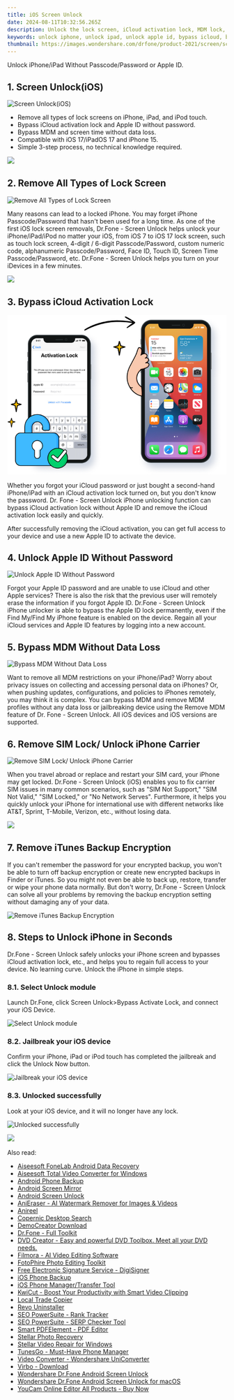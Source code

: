 ```yaml
---
title: iOS Screen Unlock 
date: 2024-08-11T10:32:56.265Z
description: Unlock the lock screen, iCloud activation lock, MDM lock, SIM lock, and Apple ID from your iOS device without a password.
keywords: unlock iphone, unlock ipad, unlock apple id, bypass icloud, bypass apple id, bypass mdm, remove, sim lock, unlock carrier, remove itunes backup encryption, iPhone unlock, iPad unlock, iOS unlock, iPadOS unlock, iOS 17 unlock, iPadOS 17 unlock, iOS 16 unlock, iPadOS 16 unlock, iOS 15 unlock, iPadOS 15 unlock, iOS 14 unlock, iPadOS 14 unlock, iOS 13 unlock, iPadOS 13 unlock, iOS 12 unlock, iPadOS 12 unlock, iOS 11 unlock, iPadOS 11 unlock, iOS 10 unlock, iPadOS 10 unlock, iOS 9 unlock, iPadOS 9 unlock, iOS 8 unlock, iPadOS 8 unlock, iOS 7 unlock, iPadOS 7 unlock
thumbnail: https://images.wondershare.com/drfone/product-2021/screen/screen_hero.png
---
```


Unlock iPhone/iPad Without Passcode/Password or Apple ID.

## 1. Screen Unlock(iOS)

![Screen Unlock(iOS)](/images/apps/wondershare/dr.fone-ios-unlock/pages/screen_hero.avif)

- Remove all types of lock screens on iPhone, iPad, and iPod touch.
- Bypass iCloud activation lock and Apple ID without password.
- Bypass MDM and screen time without data loss.
- Compatible with iOS 17/iPadOS 17 and iPhone 15.
- Simple 3-step process, no technical knowledge required.

<a href="https://secure.2checkout.com/order/cart.php?PRODS=4719741&QTY=1&AFFILIATE=108875"><img src="https://images.wondershare.com/affiliate-image/affiliate_banners_en/EN-Dr.Fone%20300_250.png" border="0"></a>

## 2. Remove All Types of Lock Screen

![Remove All Types of Lock Screen](/images/apps/wondershare/dr.fone-ios-unlock/pages/img_type_3.avif)

Many reasons can lead to a locked iPhone. You may forget iPhone Passcode/Password that hasn't been used for a long time. As one of the first iOS lock screen removals, Dr.Fone - Screen Unlock helps unlock your iPhone/iPad/iPod no matter your iOS, from iOS 7 to iOS 17 lock screen, such as touch lock screen, 4-digit / 6-digit Passcode/Password, custom numeric code, alphanumeric Passcode/Password, Face ID, Touch ID, Screen Time Passcode/Password, etc. Dr.Fone - Screen Unlock helps you turn on your iDevices in a few minutes.

<a href="https://secure.2checkout.com/order/cart.php?PRODS=4719741&QTY=1&AFFILIATE=108875"><img src="https://images.wondershare.com/affiliate-image/affiliate_banners_en/EN-Dr.Fone%20728_90.png" border="0"></a>

## 3. Bypass iCloud Activation Lock

![Bypass iCloud Activation Lock](/images/apps/wondershare/dr.fone-ios-unlock/pages/img_bypass_icloud.png)

 Whether you forgot your iCloud password or just bought a second-hand iPhone/iPad with an iCloud activation lock turned on, but you don't know the password. Dr. Fone - Screen Unlock iPhone unlocking function can bypass iCloud activation lock without Apple ID and remove the iCloud activation lock easily and quickly.

After successfully removing the iCloud activation, you can get full access to your device and use a new Apple ID to activate the device.

## 4. Unlock Apple ID Without Password

![Unlock Apple ID Without Password](/images/apps/wondershare/dr.fone-ios-unlock/pages/img_unlock_apple_id.avif)

Forgot your Apple ID password and are unable to use iCloud and other Apple services? There is also the risk that the previous user will remotely erase the information if you forgot Apple ID. Dr.Fone - Screen Unlock iPhone unlocker is able to bypass the Apple ID lock permanently, even if the Find My/Find My iPhone feature is enabled on the device. Regain all your iCloud services and Apple ID features by logging into a new account.

## 5. Bypass MDM Without Data Loss

![Bypass MDM Without Data Loss](/images/apps/wondershare/dr.fone-ios-unlock/pages/img_remove_mdm.avif)

Want to remove all MDM restrictions on your iPhone/iPad? Worry about privacy issues on collecting and accessing personal data on iPhones? Or, when pushing updates, configurations, and policies to iPhones remotely, you may think it is complex. You can bypass MDM and remove MDM profiles without any data loss or jailbreaking device using the Remove MDM feature of Dr. Fone - Screen Unlock. All iOS devices and iOS versions are supported.

## 6. Remove SIM Lock/ Unlock iPhone Carrier

![Remove SIM Lock/ Unlock iPhone Carrier](/images/apps/wondershare/dr.fone-ios-unlock/pages/sim-lock.avif)

When you travel abroad or replace and restart your SIM card, your iPhone may get locked. Dr.Fone - Screen Unlock (iOS) enables you to fix carrier SIM issues in many common scenarios, such as "SIM Not Support," "SIM Not Valid," "SIM Locked," or "No Network Serves". Furthermore, it helps you quickly unlock your iPhone for international use with different networks like AT&T, Sprint, T-Mobile, Verizon, etc., without losing data.

<a href="https://secure.2checkout.com/order/cart.php?PRODS=4719741&QTY=1&AFFILIATE=108875"><img src="https://images.wondershare.com/affiliate-image/affiliate_activity/iPhone%20SIM%20Unlock%20-%20600x448.png" border="0"></a>

## 7. Remove iTunes Backup Encryption

If you can't remember the password for your encrypted backup, you won't be able to turn off backup encryption or create new encrypted backups in Finder or iTunes. So you might not even be able to back up, restore, transfer or wipe your phone data normally. But don't worry, Dr.Fone - Screen Unlock can solve all your problems by removing the backup encryption setting without damaging any of your data.

![Remove iTunes Backup Encryption](/images/apps/wondershare/dr.fone-ios-unlock/pages/backup.avif)

## 8. Steps to Unlock iPhone in Seconds

Dr.Fone - Screen Unlock safely unlocks your iPhone screen and bypasses iCloud activation lock, etc., and helps you to regain full access to your device.
No learning curve. Unlock the iPhone in simple steps.

### 8.1. Select Unlock module

Launch Dr.Fone, click Screen Unlock>Bypass Activate Lock, and connect your iOS Device.

![Select Unlock module](/images/apps/wondershare/dr.fone-ios-unlock/pages/1select_unlock_module.avif)

### 8.2. Jailbreak your iOS device

Confirm your iPhone, iPad or iPod touch has completed the jailbreak and click the Unlock Now button.

![Jailbreak your iOS device](/images/apps/wondershare/dr.fone-ios-unlock/pages/2jailbreak_your_device.avif)

### 8.3. Unlocked successfully

Look at your iOS device, and it will no longer have any lock.

![Unlocked successfully](/images/apps/wondershare/dr.fone-ios-unlock/pages/3unlocked_successfully.avif)

<a href="https://secure.2checkout.com/order/cart.php?PRODS=4719741&QTY=1&AFFILIATE=108875"><img src="https://images.wondershare.com/affiliate-image/affiliate_banners_en/EN-Dr.Fone%20970_90.png" border="0"></a>



<ins class="adsbygoogle"
    style="display:block"
    data-ad-format="autorelaxed"
    data-ad-client="ca-pub-7571918770474297"
    data-ad-slot="1223367746"></ins>





<span class="atpl-alsoreadstyle">Also read:</span>
<div><ul>
<li><a href="https://tools.techidaily.com/aiseesoft-android-data-recovery/"><u>Aiseesoft FoneLab Android Data Recovery</u></a></li>
<li><a href="https://tools.techidaily.com/aiseesoft-total-video-converter-for-win/"><u>Aiseesoft Total Video Converter for Windows</u></a></li>
<li><a href="https://tools.techidaily.com/wondershare/drfone/android-backup-and-restore/"><u>Android Phone Backup</u></a></li>
<li><a href="https://tools.techidaily.com/wondershare/drfone/android-screen-mirror/"><u>Android Screen Mirror</u></a></li>
<li><a href="https://tools.techidaily.com/wondershare/drfone/unlock-android-screen/"><u>Android Screen Unlock</u></a></li>
<li><a href="https://tools.techidaily.com/wondershare/anieraser/download/"><u>AniEraser - AI Watermark Remover for Images & Videos</u></a></li>
<li><a href="https://tools.techidaily.com/wondershare/anireel/download/"><u>Anireel</u></a></li>
<li><a href="https://tools.techidaily.com/copernic-desktop-search/"><u>Copernic Desktop Search</u></a></li>
<li><a href="https://tools.techidaily.com/wondershare/democreator/download/"><u>DemoCreator Download</u></a></li>
<li><a href="https://tools.techidaily.com/wondershare/drfone/drfone-toolkit/"><u>Dr.Fone - Full Toolkit</u></a></li>
<li><a href="https://tools.techidaily.com/wondershare/dvdcreator/download/"><u>DVD Creator - Easy and powerful DVD Toolbox. Meet all your DVD needs.</u></a></li>
<li><a href="https://tools.techidaily.com/wondershare/filmora/download/"><u>Filmora - AI Video Editing Software</u></a></li>
<li><a href="https://tools.techidaily.com/wondershare/photo/download/"><u>FotoPhire Photo Editing Toolkit</u></a></li>
<li><a href="https://tools.techidaily.com/digisigner/"><u>Free Electronic Signature Service - DigiSigner</u></a></li>
<li><a href="https://tools.techidaily.com/wondershare/drfone/iphone-backup-and-restore/"><u>iOS Phone Backup</u></a></li>
<li><a href="https://tools.techidaily.com/wondershare/drfone/iphone-transfer/"><u>iOS Phone Manager/Transfer Tool</u></a></li>
<li><a href="https://tools.techidaily.com/wondershare/kwicut/download/"><u>KwiCut - Boost Your Productivity with Smart Video Clipping</u></a></li>
<li><a href="https://tools.techidaily.com/mt4copier/"><u>Local Trade Copier</u></a></li>
<li><a href="https://tools.techidaily.com/revouninstaller/"><u>Revo Uninstaller</u></a></li>
<li><a href="https://tools.techidaily.com/link-assistant-rank-tracker/"><u>SEO PowerSuite - Rank Tracker</u></a></li>
<li><a href="https://tools.techidaily.com/link-assistant-rank-tracker-serp-analysis/"><u>SEO PowerSuite - SERP Checker Tool</u></a></li>
<li><a href="https://tools.techidaily.com/wondershare/pdf/download/"><u>Smart PDFElement - PDF Editor</u></a></li>
<li><a href="https://tools.techidaily.com/stellar-photo-recovery/"><u>Stellar Photo Recovery</u></a></li>
<li><a href="https://tools.techidaily.com/stellar-video-repair-for-win/"><u>Stellar Video Repair for Windows</u></a></li>
<li><a href="https://tools.techidaily.com/wondershare/tunesgo/download/"><u>TunesGo - Must-Have Phone Manager</u></a></li>
<li><a href="https://tools.techidaily.com/wondershare/videoconverter/download/"><u>Video Converter - Wondershare UniConverter</u></a></li>
<li><a href="https://tools.techidaily.com/wondershare/virbo/download/"><u>Virbo - Download</u></a></li>
<li><a href="https://tools.techidaily.com/wondershare-dr-fone-unlock-android-screen/"><u>Wondershare Dr.Fone Android Screen Unlock</u></a></li>
<li><a href="https://tools.techidaily.com/wondershare-dr-fone-unlock-android-screen-for-mac/"><u>Wondershare Dr.Fone Android Screen Unlock for macOS</u></a></li>
<li><a href="https://tools.techidaily.com/youcam-online-editor/buy-now/"><u>YouCam Online Editor All Products - Buy Now</u></a></li>
</ul></div>
